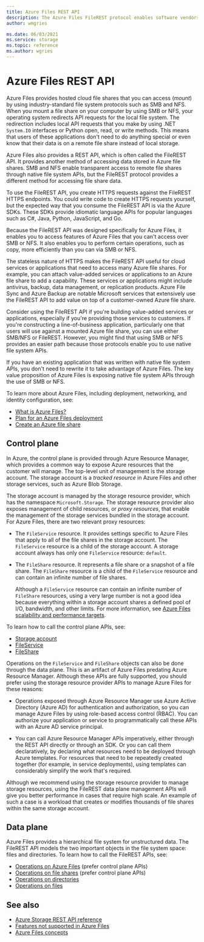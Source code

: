 ```yaml
---
title: Azure Files REST API
description: The Azure Files FileREST protocol enables software vendors and regular Azure users to efficiently write applications and services that communicate with Azure file shares.
author: wmgries

ms.date: 06/03/2021
ms.service: storage
ms.topic: reference
ms.author: wgries
---
```


# Azure Files REST API
Azure Files provides hosted cloud file shares that you can access (*mount*) by using industry-standard file system protocols such as SMB and NFS. When you mount a file share on your computer by using SMB or NFS, your operating system redirects API requests for the local file system. The redirection includes local API requests that you make by using .NET `System.IO` interfaces or Python open, read, or write methods. This means that users of these applications don't need to do anything special or even know that their data is on a remote file share instead of local storage.

Azure Files also provides a REST API, which is often called the FileREST API. It provides another method of accessing data stored in Azure file shares. SMB and NFS enable transparent access to remote file shares through native file system APIs, but the FileREST protocol provides a different method for accessing file share data. 

To use the FileREST API, you create HTTPS requests against the FileREST HTTPS endpoints. You could write code to create HTTPS requests yourself, but the expected way that you consume the FileREST API is via the Azure SDKs. These SDKs provide idiomatic language APIs for popular languages such as C#, Java, Python, JavaScript, and Go.

Because the FileREST API was designed specifically for Azure Files, it enables you to access features of Azure Files that you can't access over SMB or NFS. It also enables you to perform certain operations, such as copy, more efficiently than you can via SMB or NFS. 

The stateless nature of HTTPS makes the FileREST API useful for cloud services or applications that need to access many Azure file shares. For example, you can attach value-added services or applications to an Azure file share to add a capability. These services or applications might include antivirus, backup, data management, or replication products. Azure File Sync and Azure Backup are notable Microsoft services that extensively use the FileREST API to add value on top of a customer-owned Azure file share.

Consider using the FileREST API if you're building value-added services or applications, especially if you're providing those services to customers. If you're constructing a line-of-business application, particularly one that users will use against a mounted Azure file share, you can use either SMB/NFS or FileREST. However, you might find that using SMB or NFS provides an easier path because those protocols enable you to use native file system APIs. 

If you have an existing application that was written with native file system APIs, you don't need to rewrite it to take advantage of Azure Files. The key value proposition of Azure Files is exposing native file system APIs through the use of SMB or NFS.

To learn more about Azure Files, including deployment, networking, and identity configuration, see:

- [What is Azure Files?](/azure/storage/files/storage-files-introduction)
- [Plan for an Azure Files deployment](/azure/storage/files/storage-files-planning)
- [Create an Azure file share](/azure/storage/files/storage-how-to-create-file-share)

## Control plane
In Azure, the control plane is provided through Azure Resource Manager, which provides a common way to expose Azure resources that the customer will manage. The top-level unit of management is the storage account. The storage account is a *tracked resource* in Azure Files and other storage services, such as Azure Blob Storage.

The storage account is managed by the storage resource provider, which has the namespace `Microsoft.Storage`. The storage resource provider also exposes management of child resources, or *proxy resources*, that enable the management of the storage services bundled in the storage account. For Azure Files, there are two relevant proxy resources:

- The `FileService` resource. It provides settings specific to Azure Files that apply to all of the file shares in the storage account. The `FileService` resource is a child of the storage account. A storage account always has only one `FileService` resource: `default`.

- The `FileShare` resource. It represents a file share or a snapshot of a file share. The `FileShare` resource is a child of the `FileService` resource and can contain an infinite number of file shares. 

  Although a `FileService` resource can contain an infinite number of `FileShare` resources, using a very large number is not a good idea because everything within a storage account shares a defined pool of I/O, bandwidth, and other limits. For more information, see [Azure Files scalability and performance targets](/azure/storage/files/storage-files-scale-targets).

To learn how to call the control plane APIs, see:

- [Storage account](/rest/api/storagerp)
- [FileService](/rest/api/storagerp/file-services)
- [FileShare](/rest/api/storagerp/file-shares)

Operations on the `FileService` and `FileShare` objects can also be done through the data plane. This is an artifact of Azure Files predating Azure Resource Manager. Although these APIs are fully supported, you should prefer using the storage resource provider APIs to manage Azure Files for these reasons:

- Operations exposed through Azure Resource Manager use Azure Active Directory (Azure AD) for authentication and authorization, so you can manage Azure Files by using role-based access control (RBAC). You can authorize your application or service to programmatically call these APIs with an Azure AD service principal.

- You can call Azure Resource Manager APIs imperatively, either through the REST API directly or through an SDK. Or you can call them declaratively, by declaring what resources need to be deployed through Azure templates. For resources that need to be repeatedly created together (for example, in service deployments), using templates can considerably simplify the work that's required.

Although we recommend using the storage resource provider to manage storage resources, using the FileREST data plane management APIs will give you better performance in cases that require high scale. An example of such a case is a workload that creates or modifies thousands of file shares within the same storage account.

## Data plane
Azure Files provides a hierarchical file system for unstructured data. The FileREST API models the two important objects in the file system space: files and directories. To learn how to call the FileREST APIs, see:

- [Operations on Azure Files](Operations-on-the-Account--File-Service-.md) (prefer control plane APIs)
- [Operations on file shares](Operations-on-Shares--File-Service-.md) (prefer control plane APIs)
- [Operations on directories](Operations-on-Directories.md)
- [Operations on files](Operations-on-Files.md)

## See also
- [Azure Storage REST API reference](Azure-Storage-Services-REST-API-Reference.md)
- [Features not supported in Azure Files](Features-Not-Supported-By-the-Azure-File-Service.md)
- [Azure Files concepts](File-Service-Concepts.md)
